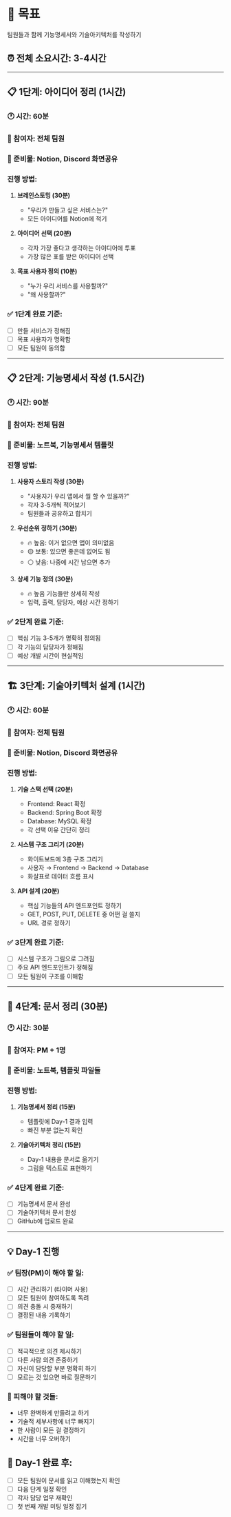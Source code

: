 # 🎯 목표
팀원들과 함께 기능명세서와 기술아키텍처를 작성하기

## ⏰ 전체 소요시간: 3-4시간

---

## 📋 1단계: 아이디어 정리 (1시간)

### 🕐 시간: 60분
### 👥 참여자: 전체 팀원
### 📝 준비물: Notion, Discord 화면공유

### 진행 방법:
1. **브레인스토밍 (30분)**
   - "우리가 만들고 싶은 서비스는?"
   - 모든 아이디어를 Notion에 적기

2. **아이디어 선택 (20분)**
   - 각자 가장 좋다고 생각하는 아이디어에 투표
   - 가장 많은 표를 받은 아이디어 선택

3. **목표 사용자 정의 (10분)**
   - "누가 우리 서비스를 사용할까?"
   - "왜 사용할까?"

### ✅ 1단계 완료 기준:
- [ ] 만들 서비스가 정해짐
- [ ] 목표 사용자가 명확함
- [ ] 모든 팀원이 동의함

---

## 📋 2단계: 기능명세서 작성 (1.5시간)

### 🕐 시간: 90분
### 👥 참여자: 전체 팀원
### 📝 준비물: 노트북, 기능명세서 템플릿

### 진행 방법:
1. **사용자 스토리 작성 (30분)**
   - "사용자가 우리 앱에서 뭘 할 수 있을까?"
   - 각자 3-5개씩 적어보기
   - 팀원들과 공유하고 합치기

2. **우선순위 정하기 (30분)**
   - 🔥 높음: 이거 없으면 앱이 의미없음
   - 🟡 보통: 있으면 좋은데 없어도 됨
   - ⚪ 낮음: 나중에 시간 남으면 추가

3. **상세 기능 정의 (30분)**
   - 🔥 높음 기능들만 상세히 작성
   - 입력, 출력, 담당자, 예상 시간 정하기

### ✅ 2단계 완료 기준:
- [ ] 핵심 기능 3-5개가 명확히 정의됨
- [ ] 각 기능의 담당자가 정해짐
- [ ] 예상 개발 시간이 현실적임

---

## 🏗 3단계: 기술아키텍처 설계 (1시간)

### 🕐 시간: 60분
### 👥 참여자: 전체 팀원
### 📝 준비물: Notion, Discord 화면공유

### 진행 방법:
1. **기술 스택 선택 (20분)**
   - Frontend: React 확정
   - Backend: Spring Boot 확정
   - Database: MySQL 확정
   - 각 선택 이유 간단히 정리

2. **시스템 구조 그리기 (20분)**
   - 화이트보드에 3층 구조 그리기
   - 사용자 → Frontend → Backend → Database
   - 화살표로 데이터 흐름 표시

3. **API 설계 (20분)**
   - 핵심 기능들의 API 엔드포인트 정하기
   - GET, POST, PUT, DELETE 중 어떤 걸 쓸지
   - URL 경로 정하기

### ✅ 3단계 완료 기준:
- [ ] 시스템 구조가 그림으로 그려짐
- [ ] 주요 API 엔드포인트가 정해짐
- [ ] 모든 팀원이 구조를 이해함

---

## 📝 4단계: 문서 정리 (30분)

### 🕐 시간: 30분
### 👥 참여자: PM + 1명
### 📝 준비물: 노트북, 템플릿 파일들

### 진행 방법:
1. **기능명세서 정리 (15분)**
   - 템플릿에 Day-1 결과 입력
   - 빠진 부분 없는지 확인

2. **기술아키텍처 정리 (15분)**
   - Day-1 내용을 문서로 옮기기
   - 그림을 텍스트로 표현하기

### ✅ 4단계 완료 기준:
- [ ] 기능명세서 문서 완성
- [ ] 기술아키텍처 문서 완성
- [ ] GitHub에 업로드 완료

---

## 💡 Day-1 진행

### ✅ 팀장(PM)이 해야 할 일:
- [ ] 시간 관리하기 (타이머 사용)
- [ ] 모든 팀원이 참여하도록 독려
- [ ] 의견 충돌 시 중재하기
- [ ] 결정된 내용 기록하기

### ✅ 팀원들이 해야 할 일:
- [ ] 적극적으로 의견 제시하기
- [ ] 다른 사람 의견 존중하기
- [ ] 자신이 담당할 부분 명확히 하기
- [ ] 모르는 것 있으면 바로 질문하기

### 🚫 피해야 할 것들:
- 너무 완벽하게 만들려고 하기
- 기술적 세부사항에 너무 빠지기
- 한 사람이 모든 걸 결정하기
- 시간을 너무 오버하기

## 🎉 Day-1 완료 후:
- [ ] 모든 팀원이 문서를 읽고 이해했는지 확인
- [ ] 다음 단계 일정 확인
- [ ] 각자 담당 업무 재확인
- [ ] 첫 번째 개발 미팅 일정 잡기
